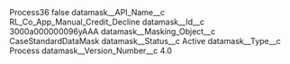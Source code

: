 <?xml version="1.0" encoding="UTF-8"?>
<CustomMetadata xmlns="http://soap.sforce.com/2006/04/metadata" xmlns:xsi="http://www.w3.org/2001/XMLSchema-instance" xmlns:xsd="http://www.w3.org/2001/XMLSchema">
    <label>Process36</label>
    <protected>false</protected>
    <values>
        <field>datamask__API_Name__c</field>
        <value xsi:type="xsd:string">RL_Co_App_Manual_Credit_Decline</value>
    </values>
    <values>
        <field>datamask__Id__c</field>
        <value xsi:type="xsd:string">3000a000000096yAAA</value>
    </values>
    <values>
        <field>datamask__Masking_Object__c</field>
        <value xsi:type="xsd:string">CaseStandardDataMask</value>
    </values>
    <values>
        <field>datamask__Status__c</field>
        <value xsi:type="xsd:string">Active</value>
    </values>
    <values>
        <field>datamask__Type__c</field>
        <value xsi:type="xsd:string">Process</value>
    </values>
    <values>
        <field>datamask__Version_Number__c</field>
        <value xsi:type="xsd:double">4.0</value>
    </values>
</CustomMetadata>
